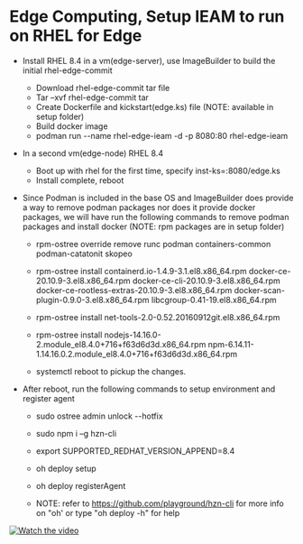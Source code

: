 # Edge Computing, Setup IEAM to run on RHEL for Edge

  * Install RHEL 8.4 in a vm(edge-server), use ImageBuilder to build the initial rhel-edge-commit 
    * Download rhel-edge-commit tar file 
    * Tar –xvf rhel-edge-commit tar 
    * Create Dockerfile and kickstart(edge.ks) file (NOTE: available in setup folder)
    * Build docker image 
    * podman run --name rhel-edge-ieam -d -p 8080:80 rhel-edge-ieam 

  * In a second vm(edge-node) RHEL 8.4
    * Boot up with rhel for the first time, specify inst-ks=<ip-to-edge-server>:8080/edge.ks 
    * Install complete, reboot 

  * Since Podman is included in the base OS and ImageBuilder does provide a way to remove podman packages nor does it provide docker packages, we will have run the following commands to remove podman packages and install docker
  (NOTE:  rpm packages are in setup folder) 
    * rpm-ostree override remove runc podman containers-common podman-catatonit skopeo 
    * rpm-ostree install containerd.io-1.4.9-3.1.el8.x86_64.rpm docker-ce-20.10.9-3.el8.x86_64.rpm docker-ce-cli-20.10.9-3.el8.x86_64.rpm docker-ce-rootless-extras-20.10.9-3.el8.x86_64.rpm docker-scan-plugin-0.9.0-3.el8.x86_64.rpm libcgroup-0.41-19.el8.x86_64.rpm 
    * rpm-ostree install net-tools-2.0-0.52.20160912git.el8.x86_64.rpm 
    * rpm-ostree install nodejs-14.16.0-2.module_el8.4.0+716+f63d6d3d.x86_64.rpm npm-6.14.11-1.14.16.0.2.module_el8.4.0+716+f63d6d3d.x86_64.rpm 

    * systemctl reboot to pickup the changes.

  * After reboot, run the following commands to setup environment and register agent
    * sudo ostree admin unlock --hotfix 
    * sudo npm i –g hzn-cli 
    * export SUPPORTED_REDHAT_VERSION_APPEND=8.4 
    * oh deploy setup 
    * oh deploy registerAgent

    * NOTE: refer to https://github.com/playground/hzn-cli for more info on "oh' or type "oh deploy -h" for help 

  [![Watch the video](https://i9.ytimg.com/vi/5UaxlHa1P2U/mq3.jpg?sqp=CJiKmo0G&rs=AOn4CLBcddkPtX-9UXKiec9kp_Z-a3i6dA)](https://youtu.be/5UaxlHa1P2U)  